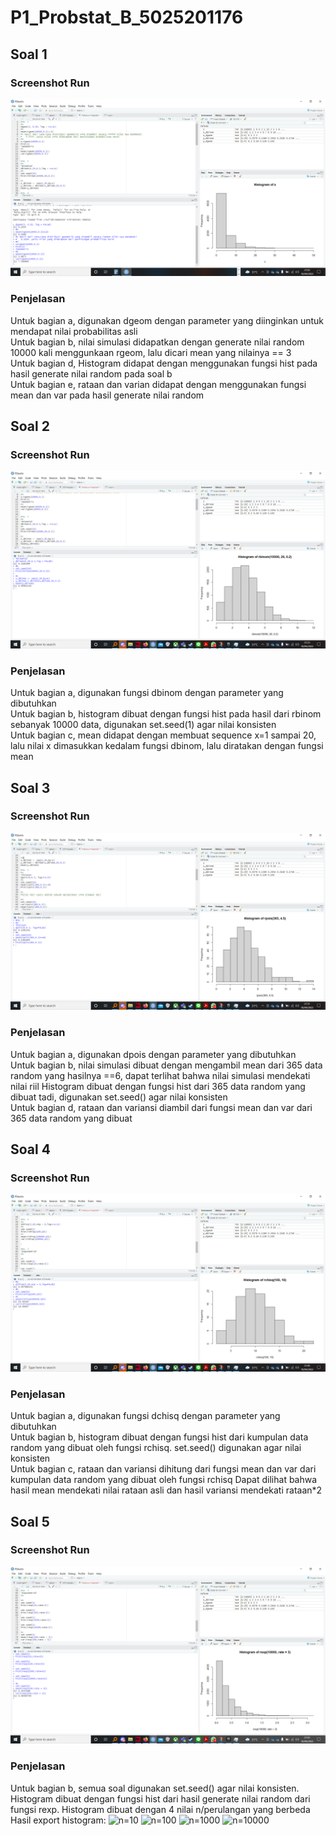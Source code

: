 # P1_Probstat_B_5025201176

## Soal 1
### Screenshot Run
![Hasil Soal1](Gambar/SS%20Soal%201.png)
### Penjelasan
Untuk bagian a, digunakan dgeom dengan parameter yang diinginkan untuk mendapat nilai probabilitas asli\
Untuk bagian b, nilai simulasi didapatkan dengan generate nilai random 10000 kali menggunkaan rgeom, lalu dicari mean yang nilainya == 3\
Untuk bagian d, Histogram didapat dengan menggunakan fungsi hist pada hasil generate nilai random pada soal b\
Untuk bagian e, rataan dan varian didapat dengan menggunakan fungsi mean dan var pada hasil generate nilai random

## Soal 2
### Screenshot Run
![Hasil Soal 2](Gambar/ssSoal2.png)
### Penjelasan
Untuk bagian a, digunakan fungsi dbinom dengan parameter yang dibutuhkan\
Untuk bagian b, histogram dibuat dengan fungsi hist pada hasil dari rbinom sebanyak 10000 data, digunakan set.seed(1) agar nilai konsisten\
Untuk bagian c, mean didapat dengan membuat sequence x=1 sampai 20, lalu nilai x dimasukkan kedalam fungsi dbinom, lalu diratakan dengan fungsi mean

## Soal 3
### Screenshot Run
![Hasil Soal 3](Gambar/ssSoal3.png)
### Penjelasan
Untuk bagian a, digunakan dpois dengan parameter yang dibutuhkan\
Untuk bagian b, nilai simulasi dibuat dengan mengambil mean dari 365 data random yang hasilnya ==6, dapat terlihat bahwa nilai simulasi mendekati nilai riil 
Histogram dibuat dengan fungsi hist dari 365 data random yang dibuat tadi, digunakan set.seed() agar nilai konsisten\
Untuk bagian d, rataan dan variansi diambil dari fungsi mean dan var dari 365 data random yang dibuat

## Soal 4
### Screenshot Run
![Hasil Soal 4](Gambar/ssSoal4.png)
### Penjelasan
Untuk bagian a, digunakan fungsi dchisq dengan parameter yang dibutuhkan\
Untuk bagian b, histogram dibuat dengan fungsi hist dari kumpulan data random yang dibuat oleh fungsi rchisq. set.seed() digunakan agar nilai konsisten\
Untuk bagian c, rataan dan variansi dihitung dari fungsi mean dan var dari kumpulan data random yang dibuat oleh fungsi rchisq
Dapat dilihat bahwa hasil mean mendekati nilai rataan asli dan hasil variansi mendekati rataan*2

## Soal 5
### Screenshot Run
![Hasil Soal 5](Gambar/ssSoal5.png)
### Penjelasan
Untuk bagian b, semua soal digunakan set.seed() agar nilai konsisten. Histogram dibuat dengan fungsi hist dari hasil generate nilai random dari fungsi rexp. 
Histogram dibuat dengan 4 nilai n/perulangan yang berbeda\
Hasil export histogram:
![n=10](5_1.png)
![n=100](5_2.png)
![n=1000](5_3.png)
![n=10000](5_4.png)

